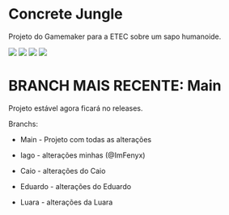 # Concrete Jungle
Projeto do Gamemaker para a ETEC sobre um sapo humanoide.

<img src="https://img.shields.io/github/commit-activity/w/ImFenyx/ConcreteJungle-GameEtec?style=for-the-badge&label=Altera%C3%A7%C3%B5es%20por%20semana&color=purple">
<img src="https://img.shields.io/github/created-at/ImFenyx/ConcreteJungle-GameEtec?style=for-the-badge&label=Criado%20em&color=purple">
<img src="https://img.shields.io/github/last-commit/ImFenyx/ConcreteJungle-GameEtec?style=for-the-badge&label=%C3%9Altima%20altera%C3%A7%C3%A3o&color=purple">
<img src="https://img.shields.io/github/repo-size/ImFenyx/ConcreteJungle-GameEtec?style=for-the-badge&label=Tamanho%20do%20Reposit%C3%B3rio&color=purple">

# BRANCH MAIS RECENTE: Main

Projeto estável agora ficará no releases.

  Branchs:
- Main - Projeto com todas as alterações

- Iago - alterações minhas (@ImFenyx)

- Caio - alterações do Caio

- Eduardo - alterações do Eduardo

- Luara - alterações da Luara
